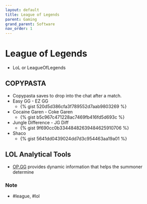 ```yaml
---
layout: default
title: League of Legends
parent: Gaming
grand_parent: Software
nav_order: 1
---
```

# League of Legends
- LoL or LeagueOfLegends


## COPYPASTA
- Copypasta saves to drop into the chat after a match.
- Easy GG - EZ GG
	- {% gist 520d5d386cfa3f789552d7aab9803269 %} 
- Cocaine Garen - Coke Garen
	- {% gist b5c967c471228ac7469fb416fd5d693c %}
- Jungle Difference - JG Diff
	- {% gist 9f690cc0b33448482639484625910706 %}
- Shaco
	- {% gist 5641dd0439024dd7d3c954463aa19a01 %}



## LOL Analytical Tools
- [OP.GG](https://na.op.gg/) provides dynamic information that helps the summoner determine 

### Note
- #league, #lol